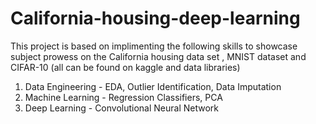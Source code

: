 # California-housing-deep-learning

This project is based on implimenting the following skills to showcase subject prowess on the California housing data set , MNIST dataset and CIFAR-10 (all can be found on kaggle and data libraries)
1) Data Engineering - EDA, Outlier Identification, Data Imputation
2) Machine Learning - Regression Classifiers, PCA
3) Deep Learning - Convolutional Neural Network
